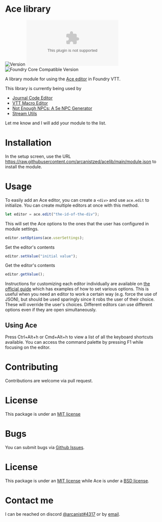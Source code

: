 # Ace library

![Version](https://img.shields.io/github/v/tag/arcanistzed/acelib) ![Latest Release Download Count](https://img.shields.io/github/downloads/arcanistzed/acelib/latest/module.zip?label=Downloads&style=flat-square&color=9b43a8) ![Foundry Core Compatible Version](https://img.shields.io/badge/dynamic/json.svg?url=https%3A%2F%2Fraw.githubusercontent.com%2Farcanistzed%2Facelib%2Fmain%2Fmodule.json&label=Foundry%20Core%20Compatible%20Version&query=$.compatibleCoreVersion&style=flat-square&color=ff6400)

A library module for using the [Ace editor](https://ace.c9.io/) in Foundry VTT.

This library is currently being used by

- [Journal Code Editor](https://foundryvtt.com/packages/jce)
- [VTT Macro Editor](https://foundryvtt.com/packages/macroeditor)
- [Not Enough NPCs: A 5e NPC Generator](https://foundryvtt.com/packages/npcgen)
- [Stream Utils](https://foundryvtt.com/packages/0streamutils)

Let me know and I will add your module to the list.

# Installation

In the setup screen, use the URL https://raw.githubusercontent.com/arcanistzed/acelib/main/module.json to install the module.

# Usage

To easily add an Ace editor, you can create a `<div>` and use `ace.edit` to initialize. You can create multiple editors at once with this method.

```js
let editor = ace.edit("the-id-of-the-div");
```

This will set the Ace options to the ones that the user has configured in module settings.

```js
editor.setOptions(ace.userSettings);
```

Set the editor's contents

```js
editor.setValue("initial value");
```

Get the editor's contents

```js
editor.getValue();
```

Instructions for customizing each editor individually are available on [the official guide](https://ace.c9.io/#nav=howto) which has examples of how to set various options. This is useful when you need an editor to work a certain way (e.g. force the use of JSON), but should be used sparingly since it robs the user of their choice. These will override the user's choices. Different editors can use different options even if they are open simultaneously.

## Using Ace

Press Ctrl+Alt+h or Cmd+Alt+h to view a list of all the keyboard shortcuts available. You can access the command palette by pressing F1 while focusing on the editor.

# Contributing

Contributions are welcome via pull request.

# License

This package is under an [MIT license](LICENSE)

# Bugs

You can submit bugs via [Github Issues](https://github.com/arcanistzed/acelib/issues/new/choose).

# License

This package is under an [MIT license](LICENSE) while Ace is under a [BSD license](https://github.com/ajaxorg/ace/blob/master/LICENSE).

# Contact me

I can be reached on discord [@arcanist#4317](https://discord.com/users/455117777745870860) or by [email](mailto:arcanistzed@gmail.com?subject=Ace%20library%20module%20for%20Foundry%20VTT).
